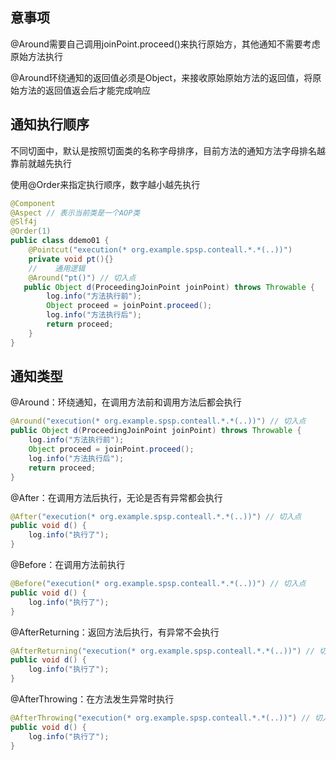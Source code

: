 ## 意事项

@Around需要自己调用joinPoint.proceed()来执行原始方，其他通知不需要考虑原始方法执行

@Around环绕通知的返回值必须是Object，来接收原始原始方法的返回值，将原始方法的返回值返会后才能完成响应

## 通知执行顺序

不同切面中，默认是按照切面类的名称字母排序，目前方法的通知方法字母排名越靠前就越先执行

使用@Order来指定执行顺序，数字越小越先执行

```java
@Component
@Aspect // 表示当前类是一个AOP类
@Slf4j
@Order(1)
public class ddemo01 {
    @Pointcut("execution(* org.example.spsp.conteall.*.*(..))")
    private void pt(){}
    //    通用逻辑
    @Around("pt()") // 切入点
   public Object d(ProceedingJoinPoint joinPoint) throws Throwable {
        log.info("方法执行前");
        Object proceed = joinPoint.proceed();
        log.info("方法执行后");
        return proceed;
    }
}
```

## 通知类型

@Around：环绕通知，在调用方法前和调用方法后都会执行

```java
@Around("execution(* org.example.spsp.conteall.*.*(..))") // 切入点
public Object d(ProceedingJoinPoint joinPoint) throws Throwable {
    log.info("方法执行前");
    Object proceed = joinPoint.proceed();
    log.info("方法执行后");
    return proceed;
}
```

@After：在调用方法后执行，无论是否有异常都会执行

```java
@After("execution(* org.example.spsp.conteall.*.*(..))") // 切入点
public void d() {
	log.info("执行了");
}
```

@Before：在调用方法前执行

```java
@Before("execution(* org.example.spsp.conteall.*.*(..))") // 切入点
public void d() {
	log.info("执行了");
}
```

@AfterReturning：返回方法后执行，有异常不会执行

```JAVA
@AfterReturning("execution(* org.example.spsp.conteall.*.*(..))") // 切入点
public void d() {
	log.info("执行了");
}
```

@AfterThrowing：在方法发生异常时执行

```java
@AfterThrowing("execution(* org.example.spsp.conteall.*.*(..))") // 切入点
public void d() {
	log.info("执行了");
}
 
```


